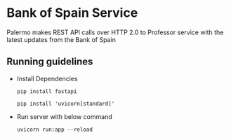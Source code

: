 # Bank of Spain Service

Palermo makes REST API calls over HTTP 2.0 to Professor service with the latest updates from the Bank of Spain

## Running guidelines

- Install Dependencies

    ```
    pip install fastapi

    pip install 'uvicorn[standard]'
    ```

- Run server with below command

    ```
    uvicorn run:app --reload
    ```
